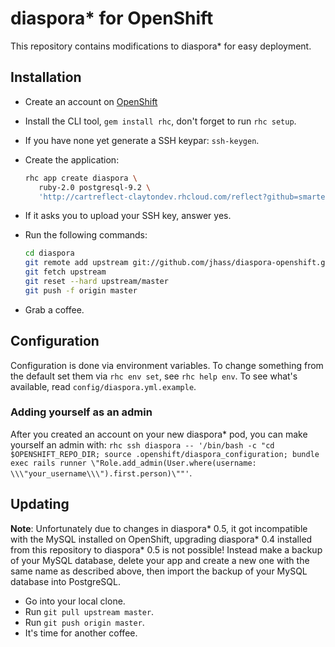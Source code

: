 # diaspora* for OpenShift

This repository contains modifications to diaspora* for easy deployment.

## Installation

- Create an account on [OpenShift](https://openshift.redhat.com/app/)
- Install the CLI tool, `gem install rhc`, don't forget to run `rhc setup`.
- If you have none yet generate a SSH keypar: `ssh-keygen`.
- Create the application:

  ```bash
  rhc app create diaspora \
     ruby-2.0 postgresql-9.2 \
     'http://cartreflect-claytondev.rhcloud.com/reflect?github=smarterclayton/openshift-redis-cart'

  ```

- If it asks you to upload your SSH key, answer yes.
- Run the following commands:

  ```bash
  cd diaspora
  git remote add upstream git://github.com/jhass/diaspora-openshift.git
  git fetch upstream
  git reset --hard upstream/master
  git push -f origin master
  ```

- Grab a coffee.

## Configuration

Configuration is done via environment variables. To change something
from the default set them via `rhc env set`, see `rhc help env`. To see what's available,
read `config/diaspora.yml.example`.

### Adding yourself as an admin

After you created an account on your new diaspora* pod, you can make
yourself an admin with: `rhc ssh diaspora -- '/bin/bash -c "cd $OPENSHIFT_REPO_DIR; source .openshift/diaspora_configuration; bundle exec rails runner \"Role.add_admin(User.where(username: \\\"your_username\\\").first.person)\""'`.


## Updating

**Note**: Unfortunately due to changes in diaspora* 0.5, it got incompatible with
the MySQL installed on OpenShift, upgrading diaspora* 0.4 installed from this
repository to diaspora* 0.5 is not possible! Instead make a backup of your MySQL
database, delete your app and create a new one with the same name as described above,
then import the backup of your MySQL database into PostgreSQL.

- Go into your local clone.
- Run `git pull upstream master`.
- Run `git push origin master`.
- It's time for another coffee.
